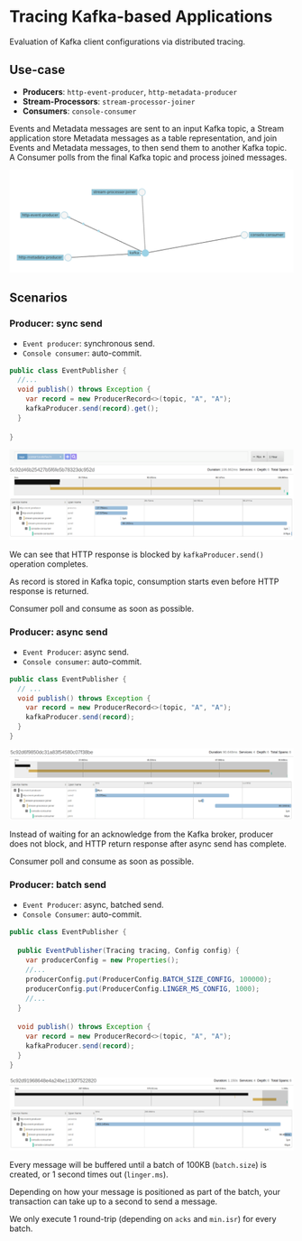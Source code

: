 # Tracing Kafka-based Applications

Evaluation of Kafka client configurations via distributed tracing.

## Use-case

+ **Producers**: `http-event-producer`, `http-metadata-producer`
+ **Stream-Processors**: `stream-processor-joiner`
+ **Consumers**: `console-consumer`

Events and Metadata messages are sent to an input Kafka topic, a Stream application
store Metadata messages as a table representation, and join Events and Metadata
messages, to then send them to another Kafka topic. A Consumer polls from 
the final Kafka topic and process joined messages.

![use-case](docs/use-case.png)

## Scenarios

### Producer: sync send

- `Event producer`: synchronous send.
- `Console consumer`: auto-commit.

```java
public class EventPublisher {
  //...
  void publish() throws Exception {
    var record = new ProducerRecord<>(topic, "A", "A");
    kafkaProducer.send(record).get();
  }

}
```


![default scenario](docs/scenario-default.png)

We can see that HTTP response is blocked by `kafkaProducer.send()` operation completes.

As record is stored in Kafka topic, consumption starts even before HTTP response is
returned.

Consumer poll and consume as soon as possible.

### Producer: async send

- `Event Producer`: async send.
- `Console consumer`: auto-commit.

```java
public class EventPublisher {
  // ...  
  void publish() throws Exception {
    var record = new ProducerRecord<>(topic, "A", "A");
    kafkaProducer.send(record);
  }
}
```

![producer send async](docs/scenario-producer-async-send.png)

Instead of waiting for an acknowledge from the Kafka broker, producer does not block, and HTTP return response after async send has complete.

Consumer poll and consume as soon as possible.

### Producer: batch send

- `Event Producer`: async, batched send.
- `Console Consumer`: auto-commit.

```java
public class EventPublisher {

  public EventPublisher(Tracing tracing, Config config) {
    var producerConfig = new Properties();
    //...
    producerConfig.put(ProducerConfig.BATCH_SIZE_CONFIG, 100000);
    producerConfig.put(ProducerConfig.LINGER_MS_CONFIG, 1000);
    //...
  }

  void publish() throws Exception {
    var record = new ProducerRecord<>(topic, "A", "A");
    kafkaProducer.send(record);
  }
}
```

![producer batch send](docs/scenario-producer-batch-send.png)

Every message will be buffered until a batch of 100KB (`batch.size`) is created, 
or 1 second  times out (`linger.ms`).

Depending on how your message is positioned as part of the batch, your transaction
can take up to a second to send a message.

We only execute 1 round-trip (depending on `acks` and `min.isr`) for every batch.

